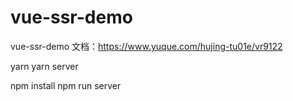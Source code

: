 # vue-ssr-demo
vue-ssr-demo
文档：https://www.yuque.com/hujing-tu01e/vr9122

<!-- 启动： -->
yarn
yarn server
<!-- or -->
npm install
npm run server
